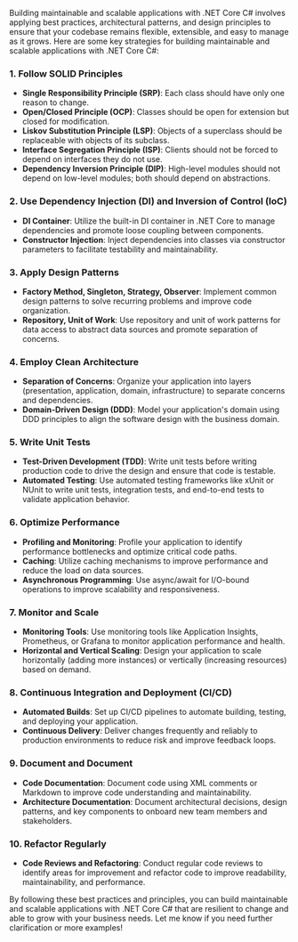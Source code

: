 Building maintainable and scalable applications with .NET Core C# involves applying best practices, architectural patterns, and design principles to ensure that your codebase remains flexible, extensible, and easy to manage as it grows. Here are some key strategies for building maintainable and scalable applications with .NET Core C#:

### 1. Follow SOLID Principles

- **Single Responsibility Principle (SRP)**: Each class should have only one reason to change.
- **Open/Closed Principle (OCP)**: Classes should be open for extension but closed for modification.
- **Liskov Substitution Principle (LSP)**: Objects of a superclass should be replaceable with objects of its subclass.
- **Interface Segregation Principle (ISP)**: Clients should not be forced to depend on interfaces they do not use.
- **Dependency Inversion Principle (DIP)**: High-level modules should not depend on low-level modules; both should depend on abstractions.

### 2. Use Dependency Injection (DI) and Inversion of Control (IoC)

- **DI Container**: Utilize the built-in DI container in .NET Core to manage dependencies and promote loose coupling between components.
- **Constructor Injection**: Inject dependencies into classes via constructor parameters to facilitate testability and maintainability.

### 3. Apply Design Patterns

- **Factory Method, Singleton, Strategy, Observer**: Implement common design patterns to solve recurring problems and improve code organization.
- **Repository, Unit of Work**: Use repository and unit of work patterns for data access to abstract data sources and promote separation of concerns.

### 4. Employ Clean Architecture

- **Separation of Concerns**: Organize your application into layers (presentation, application, domain, infrastructure) to separate concerns and dependencies.
- **Domain-Driven Design (DDD)**: Model your application's domain using DDD principles to align the software design with the business domain.

### 5. Write Unit Tests

- **Test-Driven Development (TDD)**: Write unit tests before writing production code to drive the design and ensure that code is testable.
- **Automated Testing**: Use automated testing frameworks like xUnit or NUnit to write unit tests, integration tests, and end-to-end tests to validate application behavior.

### 6. Optimize Performance

- **Profiling and Monitoring**: Profile your application to identify performance bottlenecks and optimize critical code paths.
- **Caching**: Utilize caching mechanisms to improve performance and reduce the load on data sources.
- **Asynchronous Programming**: Use async/await for I/O-bound operations to improve scalability and responsiveness.

### 7. Monitor and Scale

- **Monitoring Tools**: Use monitoring tools like Application Insights, Prometheus, or Grafana to monitor application performance and health.
- **Horizontal and Vertical Scaling**: Design your application to scale horizontally (adding more instances) or vertically (increasing resources) based on demand.

### 8. Continuous Integration and Deployment (CI/CD)

- **Automated Builds**: Set up CI/CD pipelines to automate building, testing, and deploying your application.
- **Continuous Delivery**: Deliver changes frequently and reliably to production environments to reduce risk and improve feedback loops.

### 9. Document and Document

- **Code Documentation**: Document code using XML comments or Markdown to improve code understanding and maintainability.
- **Architecture Documentation**: Document architectural decisions, design patterns, and key components to onboard new team members and stakeholders.

### 10. Refactor Regularly

- **Code Reviews and Refactoring**: Conduct regular code reviews to identify areas for improvement and refactor code to improve readability, maintainability, and performance.

By following these best practices and principles, you can build maintainable and scalable applications with .NET Core C# that are resilient to change and able to grow with your business needs. Let me know if you need further clarification or more examples!